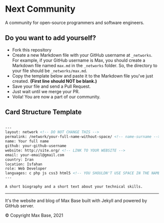 # Next Community

A community for open-source programmers and software engineers.

## Do you want to add yourself?

- Fork this repository
- Create a new Markdown file with your GitHub username at `_networks`. For example, if your GitHub username is Max, you should create a Markdown file named `max.md` in the `_networks` folder. So, the directory to your file should be `_networks/max.md`.
- Copy the template below and paste it to the Markdown file you've just created. **(First line should NOT be blank.)**
- Save your file and send a Pull Request.
- Just wait until we merge your PR.
- Voila! You are now a part of our community.

## Card Structure Template

```md

---
layout: network <!-- DO NOT CHANGE THIS -->
permalink: /network/your-full-name-without-space/ <!-- name-surname -->
name: Your full name
github: your-github-username
website: http://site.org/ <!-- LINK TO YOUR WEBSITE -->
email: your-email@gmail.com
country: Iran
location: Isfahan
role: Web Developer
languages: c php js css3 html5 <!-- YOU SHOULDN'T USE SPACE IN THE NAME OF THE PROGRAMMING LANGUAGE -->
---

A short biography and a short text about your technical skills.
```

---------

It's the website and blog of Max Base built with Jekyll and powered by GitHub server.

© Copyright Max Base, 2021
